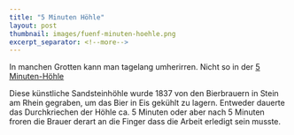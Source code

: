 ```yaml
---
title: "5 Minuten Höhle"
layout: post
thumbnail: images/fuenf-minuten-hoehle.png
excerpt_separator: <!--more-->
---
```


In manchen Grotten kann man tagelang umherirren. Nicht so in der [5 Minuten-Höhle](s.geo.admin.ch/qahpdg60u8fs)

Diese künstliche Sandsteinhöhle wurde 1837 von den Bierbrauern in Stein am Rhein gegraben, um das Bier in Eis gekühlt zu lagern. Entweder dauerte das Durchkriechen der Höhle ca. 5 Minuten oder aber nach 5 Minuten froren die Brauer derart an die Finger dass die Arbeit erledigt sein musste.
<!--more-->
